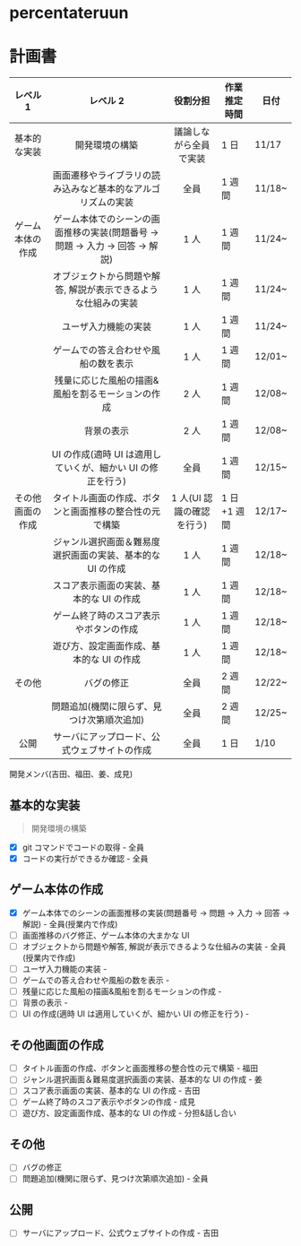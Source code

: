 # percentateruun

# 計画書

[](<tableは編集しないで(編集するときは言って)>)

|     レベル 1     |                                  レベル 2                                  |         役割分担          | 作業推定時間 | 日付   |
| :--------------: | :------------------------------------------------------------------------: | :-----------------------: | ------------ | ------ |
|   基本的な実装   |                               開発環境の構築                               |  議論しながら全員で実装   | 1 日         | 11/17  |
|                  |        画面遷移やライブラリの読み込みなど基本的なアルゴリズムの実装        |           全員            | 1 週間       | 11/18~ |
| ゲーム本体の作成 | ゲーム本体でのシーンの画面推移の実装(問題番号 → 問題 → 入力 → 回答 → 解説) |           1 人            | 1 週間       | 11/24~ |
|                  |       オブジェクトから問題や解答, 解説が表示できるような仕組みの実装       |           1 人            | 1 週間       | 11/24~ |
|                  |                            ユーザ入力機能の実装                            |           1 人            | 1 週間       | 11/24~ |
|                  |                    ゲームでの答え合わせや風船の数を表示                    |           1 人            | 1 週間       | 12/01~ |
|                  |             残量に応じた風船の描画&風船を割るモーションの作成              |           2 人            | 1 週間       | 12/08~ |
|                  |                                 背景の表示                                 |           2 人            | 1 週間       | 12/08~ |
|                  |        UI の作成(適時 UI は適用していくが、細かい UI の修正を行う)         |           全員            | 1 週間       | 12/15~ |
| その他画面の作成 |           タイトル画面の作成、ボタンと画面推移の整合性の元で構築           | 1 人(UI 認識の確認を行う) | 1 日+1 週間  | 12/17~ |
|                  |         ジャンル選択画面＆難易度選択画面の実装、基本的な UI の作成         |           1 人            | 1 週間       | 12/18~ |
|                  |                  スコア表示画面の実装、基本的な UI の作成                  |           1 人            | 1 週間       | 12/18~ |
|                  |                   ゲーム終了時のスコア表示やボタンの作成                   |           1 人            | 1 週間       | 12/18~ |
|                  |                  遊び方、設定画面作成、基本的な UI の作成                  |           1 人            | 1 週間       | 12/18~ |
|      その他      |                                 バグの修正                                 |           全員            | 2 週間       | 12/22~ |
|                  |                 問題追加(機関に限らず、見つけ次第順次追加)                 |           全員            | 2 週間       | 12/25~ |
|       公開       |                サーバにアップロード、公式ウェブサイトの作成                |           全員            | 1 日         | 1/10   |

開発メンバ(吉田、福田、姜、成見)

## 基本的な実装

> 開発環境の構築

- [x] git コマンドでコードの取得 - 全員
- [x] コードの実行ができるか確認 - 全員

## ゲーム本体の作成

- [x] ゲーム本体でのシーンの画面推移の実装(問題番号 → 問題 → 入力 → 回答 → 解説) - 全員(授業内で作成)
- [ ] 画面推移のバグ修正、ゲーム本体の大まかな UI
- [ ] オブジェクトから問題や解答, 解説が表示できるような仕組みの実装 - 全員(授業内で作成)
- [ ] ユーザ入力機能の実装 -
- [ ] ゲームでの答え合わせや風船の数を表示 -
- [ ] 残量に応じた風船の描画&風船を割るモーションの作成 -
- [ ] 背景の表示 -
- [ ] UI の作成(適時 UI は適用していくが、細かい UI の修正を行う) -

## その他画面の作成

- [ ] タイトル画面の作成、ボタンと画面推移の整合性の元で構築 - 福田
- [ ] ジャンル選択画面＆難易度選択画面の実装、基本的な UI の作成 - 姜
- [ ] スコア表示画面の実装、基本的な UI の作成 - 吉田
- [ ] ゲーム終了時のスコア表示やボタンの作成 - 成見
- [ ] 遊び方、設定画面作成、基本的な UI の作成 - 分担&話し合い

## その他

- [ ] バグの修正
- [ ] 問題追加(機関に限らず、見つけ次第順次追加) - 全員

## 公開

- [ ] サーバにアップロード、公式ウェブサイトの作成 - 吉田
